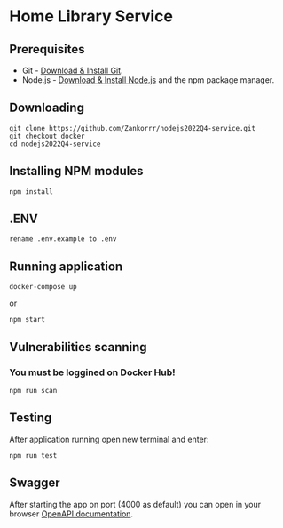 # Home Library Service

## Prerequisites

- Git - [Download & Install Git](https://git-scm.com/downloads).
- Node.js - [Download & Install Node.js](https://nodejs.org/en/download/) and the npm package manager.

## Downloading

```
git clone https://github.com/Zankorrr/nodejs2022Q4-service.git
git checkout docker
cd nodejs2022Q4-service
```

## Installing NPM modules

```
npm install
```

## .ENV

```
rename .env.example to .env
```

## Running application

```
docker-compose up
```

or

```
npm start
```

## Vulnerabilities scanning
### You must be loggined on Docker Hub!

```
npm run scan
```

## Testing

After application running open new terminal and enter:

<!-- To run all tests without authorization -->

```
npm run test
```

## Swagger


After starting the app on port (4000 as default) you can open in your browser [OpenAPI documentation](http://localhost:4000/doc/).


<!-- To run only one of all test suites

```
npm run test -- <path to suite>
```

To run all test with authorization

```
npm run test:auth
```

To run only specific test suite with authorization

```
npm run test:auth -- <path to suite>
``` -->
<!-- 
### Auto-fix and format

```
npm run lint
```

```
npm run format
``` -->

<!-- ### Debugging in VSCode

Press <kbd>F5</kbd> to debug.

For more information, visit: https://code.visualstudio.com/docs/editor/debugging -->
